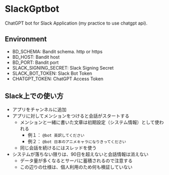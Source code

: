 # SlackGptbot

ChatGPT bot for Slack Application (my practice to use chatgpt api).


## Environment

- BD_SCHEMA: Bandit schema. http or https
- BD_HOST: Bandit host
- BD_PORT: Bandit port
- SLACK_SIGNING_SECRET: Slack Signing Secret
- SLACK_BOT_TOKEN: Slack Bot Token
- CHATGPT_TOKEN: ChatGPT Access Token


## Slack上での使い方

- アプリをチャンネルに追加
- アプリに対してメンションをつけると会話がスタートする
  - メンションと一緒に書いた文章は初期設定（システム情報）として使われる
    - 例１： `@bot 英訳してください`
    - 例２： `@bot 日本のアニメキャラになりきってください`
  - 同じ会話を続けるにはスレッドを使う
- システムが落ちない限りは、90日を超えないと会話情報は消えない
  - データ量が多くなるとサーバに蓄積されるので注意する
  - この辺りの仕様は、個人利用のため何も検証していない

